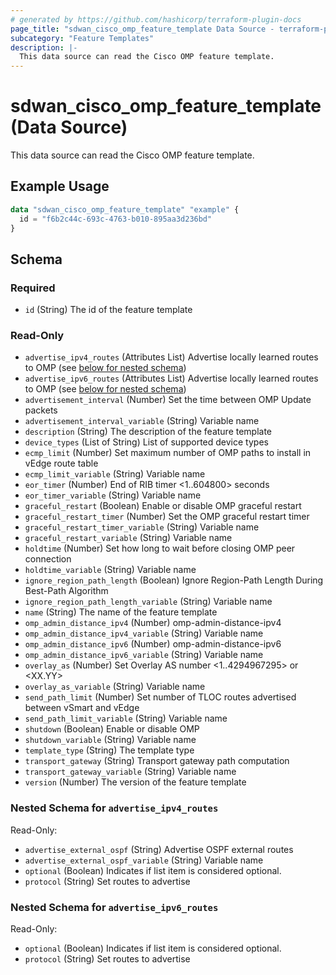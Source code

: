 ```yaml
---
# generated by https://github.com/hashicorp/terraform-plugin-docs
page_title: "sdwan_cisco_omp_feature_template Data Source - terraform-provider-sdwan"
subcategory: "Feature Templates"
description: |-
  This data source can read the Cisco OMP feature template.
---
```


# sdwan_cisco_omp_feature_template (Data Source)

This data source can read the Cisco OMP feature template.

## Example Usage

```terraform
data "sdwan_cisco_omp_feature_template" "example" {
  id = "f6b2c44c-693c-4763-b010-895aa3d236bd"
}
```

<!-- schema generated by tfplugindocs -->
## Schema

### Required

- `id` (String) The id of the feature template

### Read-Only

- `advertise_ipv4_routes` (Attributes List) Advertise locally learned routes to OMP (see [below for nested schema](#nestedatt--advertise_ipv4_routes))
- `advertise_ipv6_routes` (Attributes List) Advertise locally learned routes to OMP (see [below for nested schema](#nestedatt--advertise_ipv6_routes))
- `advertisement_interval` (Number) Set the time between OMP Update packets
- `advertisement_interval_variable` (String) Variable name
- `description` (String) The description of the feature template
- `device_types` (List of String) List of supported device types
- `ecmp_limit` (Number) Set maximum number of OMP paths to install in vEdge route table
- `ecmp_limit_variable` (String) Variable name
- `eor_timer` (Number) End of RIB timer <1..604800> seconds
- `eor_timer_variable` (String) Variable name
- `graceful_restart` (Boolean) Enable or disable OMP graceful restart
- `graceful_restart_timer` (Number) Set the OMP graceful restart timer
- `graceful_restart_timer_variable` (String) Variable name
- `graceful_restart_variable` (String) Variable name
- `holdtime` (Number) Set how long to wait before closing OMP peer connection
- `holdtime_variable` (String) Variable name
- `ignore_region_path_length` (Boolean) Ignore Region-Path Length During Best-Path Algorithm
- `ignore_region_path_length_variable` (String) Variable name
- `name` (String) The name of the feature template
- `omp_admin_distance_ipv4` (Number) omp-admin-distance-ipv4
- `omp_admin_distance_ipv4_variable` (String) Variable name
- `omp_admin_distance_ipv6` (Number) omp-admin-distance-ipv6
- `omp_admin_distance_ipv6_variable` (String) Variable name
- `overlay_as` (Number) Set Overlay AS number <1..4294967295> or <XX.YY>
- `overlay_as_variable` (String) Variable name
- `send_path_limit` (Number) Set number of TLOC routes advertised between vSmart and vEdge
- `send_path_limit_variable` (String) Variable name
- `shutdown` (Boolean) Enable or disable OMP
- `shutdown_variable` (String) Variable name
- `template_type` (String) The template type
- `transport_gateway` (String) Transport gateway path computation
- `transport_gateway_variable` (String) Variable name
- `version` (Number) The version of the feature template

<a id="nestedatt--advertise_ipv4_routes"></a>
### Nested Schema for `advertise_ipv4_routes`

Read-Only:

- `advertise_external_ospf` (String) Advertise OSPF external routes
- `advertise_external_ospf_variable` (String) Variable name
- `optional` (Boolean) Indicates if list item is considered optional.
- `protocol` (String) Set routes to advertise


<a id="nestedatt--advertise_ipv6_routes"></a>
### Nested Schema for `advertise_ipv6_routes`

Read-Only:

- `optional` (Boolean) Indicates if list item is considered optional.
- `protocol` (String) Set routes to advertise
